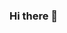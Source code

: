 ### Hi there 👋

<!--
**Ca1pha/Ca1pha** is a ✨ _special_ ✨ repository because its `README.md` (this file) appears on your GitHub profile.

![Banner](/canarypage.png)
Format: ![Alt Text](url)
[![Hits](https://hits.seeyoufarm.com/api/count/incr/badge.svg?url=https%3A%2F%2Fgithub.com%2FCa1pha&count_bg=%2300A2FF&title_bg=%23555555&icon=visualstudiocode.svg&icon_color=%23E7E7E7&title=Calpha&edge_flat=false)](https://hits.seeyoufarm.com)
Here are some ideas to get you started:

- 🔭 I’m currently working on ...
- 🌱 I’m currently learning ...
- 👯 I’m looking to collaborate on ...
- 🤔 I’m looking for help with ...
- 💬 Ask me about ...
- 📫 How to reach me: ...
- 😄 Pronouns: ...
- ⚡ Fun fact: ...
-->
